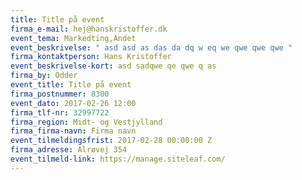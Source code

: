 ```yaml
---
title: Title på event
firma_e-mail: hej@hanskristoffer.dk
event_tema: Markedting,Andet
event_beskrivelse: " asd asd as das da dq w eq we qwe qwe qwe "
firma_kontaktperson: Hans Kristoffer
event_beskrivelse-kort: asd sadqwe qe qwe q as
firma_by: Odder
event_title: Title på event
firma_postnummer: 8300
event_dato: 2017-02-26 12:00
firma_tlf-nr: 32997722
firma_region: Midt- og Vestjylland
firma_firma-navn: Firma navn
event_tilmeldingsfrist: 2017-02-28 00:00:00 Z
firma_adresse: Alrøvej 354
event_tilmeld-link: https://manage.siteleaf.com/
---
```


